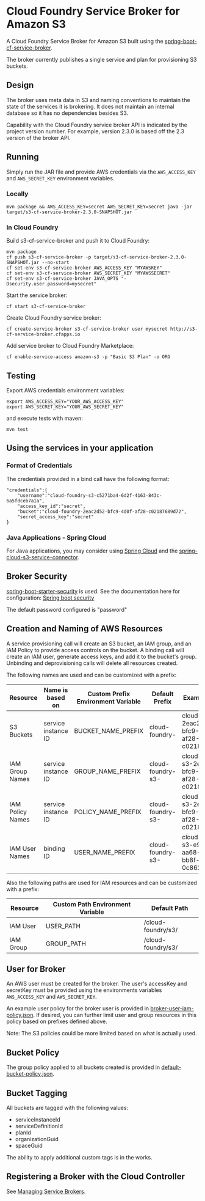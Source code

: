 # Cloud Foundry Service Broker for Amazon S3

A Cloud Foundry Service Broker for Amazon S3 built using the [spring-boot-cf-service-broker](https://github.com/cloudfoundry-community/spring-boot-cf-service-broker).

The broker currently publishes a single service and plan for provisioning S3 buckets.

## Design

The broker uses meta data in S3 and naming conventions to maintain the state of the services it is brokering. It does not maintain an internal database so it has no dependencies besides S3.

Capability with the Cloud Foundry service broker API is indicated by the project version number. For example, version 2.3.0 is based off the 2.3 version of the broker API.

## Running

Simply run the JAR file and provide AWS credentials via the `AWS_ACCESS_KEY` and `AWS_SECRET_KEY` environment variables.

### Locally

```
mvn package && AWS_ACCESS_KEY=secret AWS_SECRET_KEY=secret java -jar target/s3-cf-service-broker-2.3.0-SNAPSHOT.jar
```

### In Cloud Foundry

Build s3-cf-service-broker and push it to Cloud Foundry:
```
mvn package
cf push s3-cf-service-broker -p target/s3-cf-service-broker-2.3.0-SNAPSHOT.jar --no-start
cf set-env s3-cf-service-broker AWS_ACCESS_KEY "MYAWSKEY"
cf set-env s3-cf-service-broker AWS_SECRET_KEY "MYAWSSECRET"
cf set-env s3-cf-service-broker JAVA_OPTS "-Dsecurity.user.password=mysecret"
```

Start the service broker:
```
cf start s3-cf-service-broker
```

Create Cloud Foundry service broker:
```
cf create-service-broker s3-cf-service-broker user mysecret http://s3-cf-service-broker.cfapps.io
```

Add service broker to Cloud Foundry Marketplace:
```
cf enable-service-access amazon-s3 -p "Basic S3 Plan" -o ORG
```

## Testing

Export AWS credentials environment variables:
```
export AWS_ACCESS_KEY="YOUR_AWS_ACCESS_KEY"
export AWS_SECRET_KEY="YOUR_AWS_SECRET_KEY"
```

and execute tests with maven:
```
mvn test
```

## Using the services in your application

### Format of Credentials

The credentials provided in a bind call have the following format:

```
"credentials":{
	"username":"cloud-foundry-s3-c5271ba4-6d2f-4163-843c-6a5fdceb7a1a",
	"access_key_id":"secret",
	"bucket":"cloud-foundry-2eac2d52-bfc9-4d0f-af28-c02187689d72",
	"secret_access_key":"secret"
}
```

### Java Applications - Spring Cloud

For Java applications, you may consider using [Spring Cloud](https://github.com/spring-projects/spring-cloud) and the [spring-cloud-s3-service-connector](https://github.com/cloudfoundry-community/spring-cloud-s3-service-connector).

## Broker Security

[spring-boot-starter-security](https://github.com/spring-projects/spring-boot/tree/master/spring-boot-starters/spring-boot-starter-security) is used. See the documentation here for configuration: [Spring boot security](http://docs.spring.io/spring-boot/docs/current-SNAPSHOT/reference/htmlsingle/#boot-features-security)

The default password configured is "password"

## Creation and Naming of AWS Resources

A service provisioning call will create an S3 bucket, an IAM group, and an IAM Policy to provide access controls on the bucket. A binding call will create an IAM user, generate access keys, and add it to the bucket's group. Unbinding and deprovisioning calls will delete all resources created.

The following names are used and can be customized with a prefix:

Resource         | Name is based on     | Custom Prefix Environment Variable  | Default Prefix    | Example Name
-----------------|----------------------|-------------------------------------|-------------------|---------------
S3 Buckets       | service instance ID  | BUCKET_NAME_PREFIX                  | cloud-foundry-    | cloud-foundry-2eac2d52-bfc9-4d0f-af28-c02187689d72
IAM Group Names  | service instance ID  | GROUP_NAME_PREFIX                   | cloud-foundry-s3- | cloud-foundry-s3-2eac2d52-bfc9-4d0f-af28-c02187689d72
IAM Policy Names | service instance ID  | POLICY_NAME_PREFIX                  | cloud-foundry-s3- | cloud-foundry-s3-2eac2d52-bfc9-4d0f-af28-c02187689d72
IAM User Names   | binding ID           | USER_NAME_PREFIX                    | cloud-foundry-s3- | cloud-foundry-s3-e9bea699-aa68-4464-bb8f-0c8622884b43

Also the following paths are used for IAM resources and can be customized with a prefix:

Resource    | Custom Path Environment Variable  | Default Path
------------|-----------------------------------|---------------
IAM User    | USER_PATH                         | /cloud-foundry/s3/
IAM Group   | GROUP_PATH                        | /cloud-foundry/s3/


## User for Broker

An AWS user must be created for the broker. The user's accessKey and secretKey must be provided using the environments variables `AWS_ACCESS_KEY` and `AWS_SECRET_KEY`.

An example user policy for the broker user is provided in [broker-user-iam-policy.json](https://github.com/cloudfoundry-community/s3-cf-service-broker/blob/master/src/main/resources/broker-user-iam-policy.json). If desired, you can further limit user and group resources in this policy based on prefixes defined above.

Note: The S3 policies could be more limited based on what is actually used.

## Bucket Policy

The group policy applied to all buckets created is provided in [default-bucket-policy.json](https://github.com/cloudfoundry-community/s3-cf-service-broker/blob/master/src/main/resources/default-bucket-policy.json).

## Bucket Tagging

All buckets are tagged with the following values:
* serviceInstanceId
* serviceDefinitionId
* planId
* organizationGuid
* spaceGuid

The ability to apply additional custom tags is in the works.

## Registering a Broker with the Cloud Controller

See [Managing Service Brokers](http://docs.cloudfoundry.org/services/managing-service-brokers.html).
